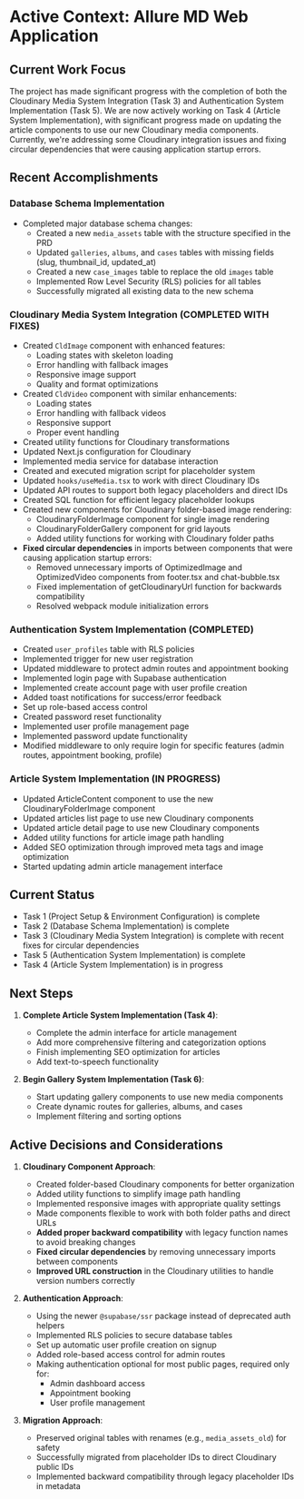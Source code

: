 # Active Context: Allure MD Web Application

## Current Work Focus

The project has made significant progress with the completion of both the Cloudinary Media System Integration (Task 3) and Authentication System Implementation (Task 5). We are now actively working on Task 4 (Article System Implementation), with significant progress made on updating the article components to use our new Cloudinary media components. Currently, we're addressing some Cloudinary integration issues and fixing circular dependencies that were causing application startup errors.

## Recent Accomplishments

### Database Schema Implementation
- Completed major database schema changes:
  - Created a new `media_assets` table with the structure specified in the PRD
  - Updated `galleries`, `albums`, and `cases` tables with missing fields (slug, thumbnail_id, updated_at)
  - Created a new `case_images` table to replace the old `images` table
  - Implemented Row Level Security (RLS) policies for all tables
  - Successfully migrated all existing data to the new schema

### Cloudinary Media System Integration (COMPLETED WITH FIXES)
- Created `CldImage` component with enhanced features:
  - Loading states with skeleton loading
  - Error handling with fallback images
  - Responsive image support
  - Quality and format optimizations
- Created `CldVideo` component with similar enhancements:
  - Loading states
  - Error handling with fallback videos
  - Responsive support
  - Proper event handling
- Created utility functions for Cloudinary transformations
- Updated Next.js configuration for Cloudinary
- Implemented media service for database interaction
- Created and executed migration script for placeholder system
- Updated `hooks/useMedia.tsx` to work with direct Cloudinary IDs
- Updated API routes to support both legacy placeholders and direct IDs
- Created SQL function for efficient legacy placeholder lookups
- Created new components for Cloudinary folder-based image rendering:
  - CloudinaryFolderImage component for single image rendering
  - CloudinaryFolderGallery component for grid layouts
  - Added utility functions for working with Cloudinary folder paths
- **Fixed circular dependencies** in imports between components that were causing application startup errors:
  - Removed unnecessary imports of OptimizedImage and OptimizedVideo components from footer.tsx and chat-bubble.tsx
  - Fixed implementation of getCloudinaryUrl function for backwards compatibility
  - Resolved webpack module initialization errors

### Authentication System Implementation (COMPLETED)
- Created `user_profiles` table with RLS policies
- Implemented trigger for new user registration
- Updated middleware to protect admin routes and appointment booking
- Implemented login page with Supabase authentication
- Implemented create account page with user profile creation
- Added toast notifications for success/error feedback
- Set up role-based access control
- Created password reset functionality
- Implemented user profile management page
- Implemented password update functionality
- Modified middleware to only require login for specific features (admin routes, appointment booking, profile)

### Article System Implementation (IN PROGRESS)
- Updated ArticleContent component to use the new CloudinaryFolderImage component
- Updated articles list page to use new Cloudinary components
- Updated article detail page to use new Cloudinary components
- Added utility functions for article image path handling
- Added SEO optimization through improved meta tags and image optimization
- Started updating admin article management interface

## Current Status
- Task 1 (Project Setup & Environment Configuration) is complete
- Task 2 (Database Schema Implementation) is complete
- Task 3 (Cloudinary Media System Integration) is complete with recent fixes for circular dependencies
- Task 5 (Authentication System Implementation) is complete
- Task 4 (Article System Implementation) is in progress

## Next Steps

1. **Complete Article System Implementation (Task 4)**:
   - Complete the admin interface for article management
   - Add more comprehensive filtering and categorization options
   - Finish implementing SEO optimization for articles
   - Add text-to-speech functionality

2. **Begin Gallery System Implementation (Task 6)**:
   - Start updating gallery components to use new media components
   - Create dynamic routes for galleries, albums, and cases
   - Implement filtering and sorting options

## Active Decisions and Considerations

1. **Cloudinary Component Approach**:
   - Created folder-based Cloudinary components for better organization
   - Added utility functions to simplify image path handling
   - Implemented responsive images with appropriate quality settings
   - Made components flexible to work with both folder paths and direct URLs
   - **Added proper backward compatibility** with legacy function names to avoid breaking changes
   - **Fixed circular dependencies** by removing unnecessary imports between components
   - **Improved URL construction** in the Cloudinary utilities to handle version numbers correctly

2. **Authentication Approach**:
   - Using the newer `@supabase/ssr` package instead of deprecated auth helpers
   - Implemented RLS policies to secure database tables
   - Set up automatic user profile creation on signup
   - Added role-based access control for admin routes
   - Making authentication optional for most public pages, required only for:
     - Admin dashboard access
     - Appointment booking
     - User profile management

3. **Migration Approach**:
   - Preserved original tables with renames (e.g., `media_assets_old`) for safety
   - Successfully migrated from placeholder IDs to direct Cloudinary public IDs
   - Implemented backward compatibility through legacy placeholder IDs in metadata 